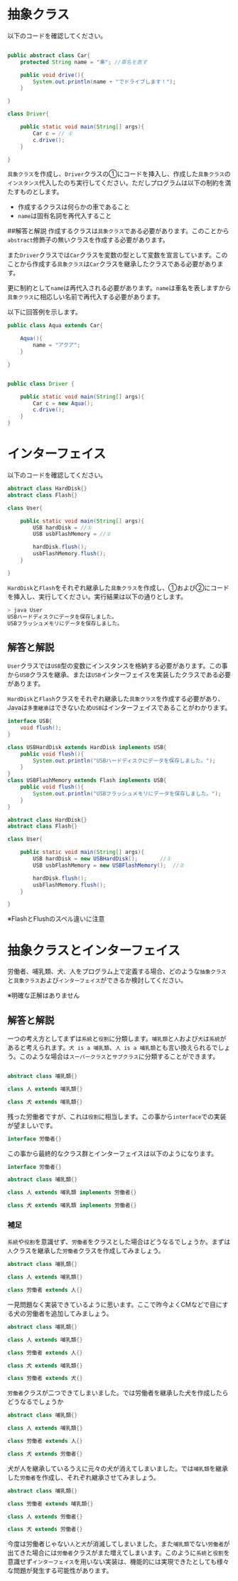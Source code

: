 # 抽象クラス
以下のコードを確認してください。

```java

public abstract class Car{
	protected String name = "車"; //車名を表す

	public void drive(){
		System.out.println(name + "でドライブします！");
	}

}
```

```java
class Driver{

	public static void main(String[] args){
		Car c = // ①
		c.drive();
	}

}
```

`具象クラス`を作成し、`Driver`クラスの①にコードを挿入し、作成した`具象クラス`の`インスタンス`代入したのち実行してください。ただしプログラムは以下の制約を満たすものとします。

* 作成するクラスは何らかの車であること
* `name`は固有名詞を再代入すること


##解答と解説
作成するクラスは`具象クラス`である必要があります。このことから`abstract`修飾子の無いクラスを作成する必要があります。

また`Driver`クラスでは`Car`クラスを変数の型として変数を宣言しています。このことから作成する`具象クラス`は`Car`クラスを継承したクラスである必要があります。

更に制約として`name`は再代入される必要があります。`name`は車名を表しますから`具象クラス`に相応しい名前で再代入する必要があります。

以下に回答例を示します。

```java
public class Aqua extends Car{

	Aqua(){
		name = "アクア";
	}

}
```

```java

public class Driver {

	public static void main(String[] args){
		Car c = new Aqua();
		c.drive();
	}
}
```

# インターフェイス
以下のコードを確認してください。

```java
abstract class HardDisk{}
abstract class Flash{}

class User{

	public static void main(String[] args){
		USB hardDisk = //①
		USB usbFlashMemory = //②

		hardDisk.flush();
		usbFlashMemory.flush();
	}

}
```

`HardDisk`と`Flash`をそれぞれ継承した`具象クラス`を作成し、①および②にコードを挿入し、実行してください。実行結果は以下の通りとします。

```bash
> java User
USBハードディスクにデータを保存しました。
USBフラッシュメモリにデータを保存しました。
```

## 解答と解説
`User`クラスでは`USB`型の変数にインスタンスを格納する必要があります。この事から`USB`クラスを継承、または`USB`インターフェイスを実装したクラスである必要があります。

`HardDisk`と`Flash`クラスをそれぞれ継承した`具象クラス`を作成する必要があり、Javaは`多重継承`はできないため`USB`はインターフェイスであることがわかります。

```java
interface USB{
	void flush();
}

class USBHardDisk extends HardDisk implements USB{
	public void flush(){
		System.out.println("USBハードディスクにデータを保存しました。");
	}
}
class USBFlashMemory extends Flash implements USB{
	public void flush(){
		System.out.println("USBフラッシュメモリにデータを保存しました。");
	}
}
```

```java
abstract class HardDisk{}
abstract class Flash{}

class User{

    public static void main(String[] args){
        USB hardDisk = new USBHardDisk();		//①
        USB usbFlashMemory = new USBFlashMemory();	//②

        hardDisk.flush();
        usbFlashMemory.flush();
    }

}
```

※FlashとFlushのスペル違いに注意

# 抽象クラスとインターフェイス
労働者、哺乳類、犬、人をプログラム上で定義する場合、どのような`抽象クラス`と`具象クラス`および`インターフェイス`ができるか検討してください。

※明確な正解はありません

## 解答と解説
一つの考え方としてまずは`系統`と`役割`に分類します。`哺乳類`と`人`および`犬`は`系統`があると考えられます。`犬 is a 哺乳類`、`人 is a 哺乳類`とも言い換えられるでしょう。このような場合は`スーパークラス`と`サブクラス`に分類することができます。

```java

abstract class 哺乳類{}

class 人 extends 哺乳類{}

class 犬 extends 哺乳類{}

```

残った労働者ですが、これは`役割`に相当します。この事から`interface`での実装が望ましいです。

```java
interface 労働者{}
```

この事から最終的なクラス群とインターフェイスは以下のようになります。

```java
interface 労働者{}

abstract class 哺乳類{}

class 人 extends 哺乳類 implements 労働者{}

class 犬 extends 哺乳類 implements 労働者{}

```

### 補足
`系統`や`役割`を意識せず、`労働者`をクラスとした場合はどうなるでしょうか。まずは`人`クラスを継承した`労働者`クラスを作成してみましょう。

```java
abstract class 哺乳類{}

class 人 extends 哺乳類{}

class 労働者 extends 人{}

```

一見問題なく実装できているように思います。ここで昨今よくCMなどで目にする犬の労働者を追加してみましょう。

```java
abstract class 哺乳類{}

class 人 extends 哺乳類{}

class 労働者 extends 人{}

class 犬 extends 哺乳類{}

class 労働者 extends 犬{}

```

`労働者`クラスが二つできてしまいました。では労働者を継承した犬を作成したらどうなるでしょうか

```java
abstract class 哺乳類{}

class 人 extends 哺乳類{}

class 労働者 extends 人{}

class 犬 extends 労働者{}
```

犬が人を継承しているうえに元々の犬が消えてしまいました。では`哺乳類`を継承した`労働者`を作成し、それぞれ継承させてみましょう。


```java
abstract class 哺乳類{}

class 労働者 extends 哺乳類{}

class 人 extends 労働者{}

class 犬 extends 労働者{}
```

今度は労働者じゃない`人`と`犬`が消滅してしまいました。また`哺乳類`でない`労働者`が出てきた場合には`労働者`クラスがまた増えてしまいます。このように`系統`と`役割`を意識せず`インターフェイス`を用いない実装は、機能的には実現できたとしても様々な問題が発生する可能性があります。